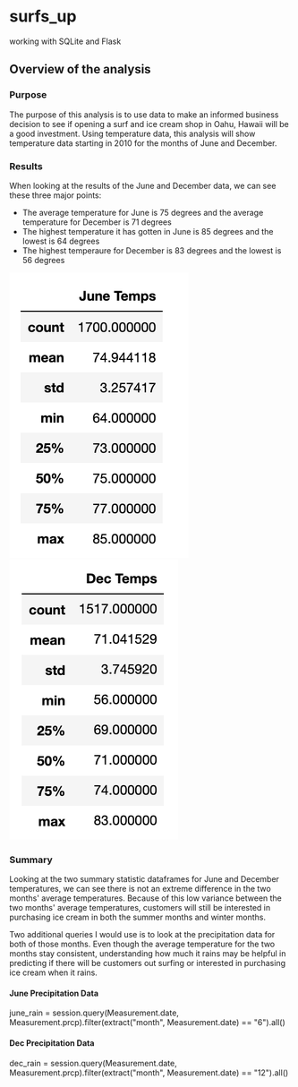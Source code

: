 # surfs_up
working with SQLite and Flask

## Overview of the analysis
### Purpose
The purpose of this analysis is to use data to make an informed business decision to see if opening a surf and ice cream shop in Oahu, Hawaii will be a good investment. Using temperature data, this analysis will show temperature data starting in 2010 for the months of June and December. 

### Results
When looking at the results of the June and December data, we can see these three major points:
* The average temperature for June is 75 degrees and the average temperature for December is 71 degrees
* The highest temperature it has gotten in June is 85 degrees and the lowest is 64 degrees
* The highest temperaure for December is 83 degrees and the lowest is 56 degrees

![jun](https://github.com/julianneitliong/surfs_up/blob/0dfa9acafd945894261ceab0e993eeceada0e251/june.png)
![dec](https://github.com/julianneitliong/surfs_up/blob/0dfa9acafd945894261ceab0e993eeceada0e251/dec.png)

### Summary
Looking at the two summary statistic dataframes for June and December temperatures, we can see there is not an extreme difference in the two months' average temperatures. Because of this low variance between the two months' average temperatures, customers will still be interested in purchasing ice cream in both the summer months and winter months. 

Two additional queries I would use is to look at the precipitation data for both of those months. Even though the average temperature for the two months stay consistent, understanding how much it rains may be helpful in predicting if there will be customers out surfing or interested in purchasing ice cream when it rains. 

#### June Precipitation Data
june_rain = session.query(Measurement.date, Measurement.prcp).filter(extract("month", Measurement.date) == "6").all()

#### Dec Precipitation Data
dec_rain = session.query(Measurement.date, Measurement.prcp).filter(extract("month", Measurement.date) == "12").all()
